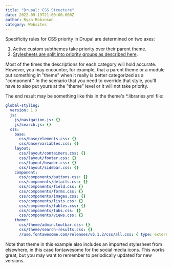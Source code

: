 ```yaml
---
title: "Drupal: CSS Structure"
date: 2022-09-19T21:00:00.000Z
author: Ryan Robinson
category: Websites
---
```


Specificity rules for CSS priority in Drupal are determined on two axes:

1. Active custom subthemes take priority over their parent theme.
2. [Stylesheets are split into priority groups as described here](https://www.drupal.org/docs/develop/standards/css/css-file-organization-for-drupal-9).

Most of the times the descriptions for each category will hold accurate. However, you may encounter, for example, that a parent theme or a module put something in "theme" when it really is better categorized as a "component." In the scenario that you need to override that style, you'll have to also put yours at the "theme" level or it will not take priority.

The end result may be something like this in the theme's *.libraries.yml file:

```yml
global-styling:
  version: 1.x
  js:
    js/navigation.js: {}
    js/search.js: {}
  css:
    base:
      css/base/elements.css: {}
      css/base/variables.css: {}
    layout:
      css/layout/containers.css: {}
      css/layout/footer.css: {}
      css/layout/header.css: {}
      css/layout/sidebar.css: {}
    component:
      css/components/buttons.css: {}
      css/components/details.css: {}
      css/components/field.css: {}
      css/components/forms.css: {}
      css/components/images.css: {}
      css/components/lists.css: {}
      css/components/tables.css: {}
      css/components/tabs.css: {}
      css/components/views.css: {}
    theme:
      css/theme/admin.toolbar.css: {}
      css/theme/search-results.css: {}
      //use.fontawesome.com/releases/v6.1.2/css/all.css: { type: external }
```

Note that theme in this example also includes an imported stylesheet from elsewhere, in this case fontawesome for the social media icons. This works great, but you may want to remember to periodically updated for new versions.
